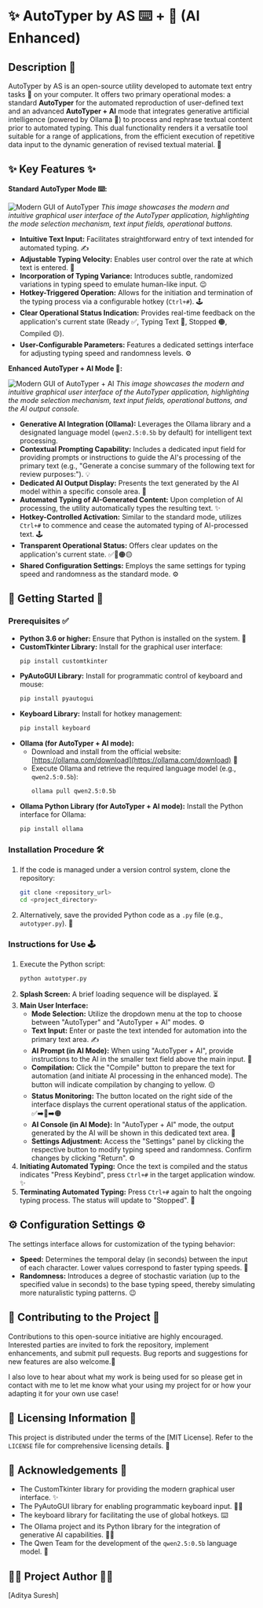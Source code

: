# ✨ AutoTyper by AS ⌨️ + 🧠 (AI Enhanced)

## Description 📝

AutoTyper by AS is an open-source utility developed to automate text entry tasks 🤖 on your computer. It offers two primary operational modes: a standard **AutoTyper** for the automated reproduction of user-defined text and an advanced **AutoTyper + AI** mode that integrates generative artificial intelligence (powered by Ollama 🦙) to process and rephrase textual content prior to automated typing. This dual functionality renders it a versatile tool suitable for a range of applications, from the efficient execution of repetitive data input to the dynamic generation of revised textual material. 🎉

## ✨ Key Features ✨

**Standard AutoTyper Mode ⌨️:**

![Modern GUI of AutoTyper](images/gui1.png)
*This image showcases the modern and intuitive graphical user interface of the AutoTyper application, highlighting the mode selection mechanism, text input fields, operational buttons.*

* **Intuitive Text Input:** Facilitates straightforward entry of text intended for automated typing. ✍️
* **Adjustable Typing Velocity:** Enables user control over the rate at which text is entered. 💨
* **Incorporation of Typing Variance:** Introduces subtle, randomized variations in typing speed to emulate human-like input. 😉
* **Hotkey-Triggered Operation:** Allows for the initiation and termination of the typing process via a configurable hotkey (`Ctrl+#`). 🕹️
* **Clear Operational Status Indication:** Provides real-time feedback on the application's current state (Ready ✅, Typing Text 🔴, Stopped 🟠, Compiled 🟡).
* **User-Configurable Parameters:** Features a dedicated settings interface for adjusting typing speed and randomness levels. ⚙️

**Enhanced AutoTyper + AI Mode 🧠:**

![Modern GUI of AutoTyper + AI](images/gui2.png)
*This image showcases the modern and intuitive graphical user interface of the AutoTyper application, highlighting the mode selection mechanism, text input fields, operational buttons, and the AI output console.*

* **Generative AI Integration (Ollama):** Leverages the Ollama library and a designated language model (`qwen2.5:0.5b` by default) for intelligent text processing. 
* **Contextual Prompting Capability:** Includes a dedicated input field for providing prompts or instructions to guide the AI's processing of the primary text (e.g., "Generate a concise summary of the following text for review purposes:"). 💡
* **Dedicated AI Output Display:** Presents the text generated by the AI model within a specific console area. 👀
* **Automated Typing of AI-Generated Content:** Upon completion of AI processing, the utility automatically types the resulting text. ✨
* **Hotkey-Controlled Activation:** Similar to the standard mode, utilizes `Ctrl+#` to commence and cease the automated typing of AI-processed text. 🕹️
* **Transparent Operational Status:** Offers clear updates on the application's current state. ✅🔴🟠🟡
* **Shared Configuration Settings:** Employs the same settings for typing speed and randomness as the standard mode. ⚙️

## 🚀 Getting Started 🚀

### Prerequisites ✅

* **Python 3.6 or higher:** Ensure that Python is installed on the system. 🐍
* **CustomTkinter Library:** Install for the graphical user interface:
    ```bash
    pip install customtkinter
    ```
* **PyAutoGUI Library:** Install for programmatic control of keyboard and mouse:
    ```bash
    pip install pyautogui
    ```
* **Keyboard Library:** Install for hotkey management:
    ```bash
    pip install keyboard
    ```
* **Ollama (for AutoTyper + AI mode):**
    * Download and install from the official website: [https://ollama.com/download](https://ollama.com/download) 🦙
    * Execute Ollama and retrieve the required language model (e.g., `qwen2.5:0.5b`):
        ```bash
        ollama pull qwen2.5:0.5b
        ```
* **Ollama Python Library (for AutoTyper + AI mode):** Install the Python interface for Ollama:
    ```bash
    pip install ollama
    ```

### Installation Procedure 🛠️

1.  If the code is managed under a version control system, clone the repository:
    ```bash
    git clone <repository_url>
    cd <project_directory>
    ```
2.  Alternatively, save the provided Python code as a `.py` file (e.g., `autotyper.py`). 💾

### Instructions for Use 🕹️

1.  Execute the Python script:
    ```bash
    python autotyper.py
    ```
2.  **Splash Screen:** A brief loading sequence will be displayed. ⏳
3.  **Main User Interface:**
    * **Mode Selection:** Utilize the dropdown menu at the top to choose between "AutoTyper" and "AutoTyper + AI" modes. ⚙️
    * **Text Input:** Enter or paste the text intended for automation into the primary text area. ✍️
    * **AI Prompt (in AI Mode):** When using "AutoTyper + AI", provide instructions to the AI in the smaller text field above the main input. 🤔
    * **Compilation:** Click the "Compile" button to prepare the text for automation (and initiate AI processing in the enhanced mode). The button will indicate compilation by changing to yellow. 🟡
    * **Status Monitoring:** The button located on the right side of the interface displays the current operational status of the application. ✅➡️🔴➡️🟠
    * **AI Console (in AI Mode):** In "AutoTyper + AI" mode, the output generated by the AI will be shown in this dedicated text area. 👀
    * **Settings Adjustment:** Access the "Settings" panel by clicking the respective button to modify typing speed and randomness. Confirm changes by clicking "Return". ⚙️
4.  **Initiating Automated Typing:** Once the text is compiled and the status indicates "Press Keybind", press `Ctrl+#` in the target application window. ✨
5.  **Terminating Automated Typing:** Press `Ctrl+#` again to halt the ongoing typing process. The status will update to "Stopped". 🛑

## ⚙️ Configuration Settings ⚙️

The settings interface allows for customization of the typing behavior:

* **Speed:** Determines the temporal delay (in seconds) between the input of each character. Lower values correspond to faster typing speeds. 💨
* **Randomness:** Introduces a degree of stochastic variation (up to the specified value in seconds) to the base typing speed, thereby simulating more naturalistic typing patterns. 😉

## 🤝 Contributing to the Project 🤝

Contributions to this open-source initiative are highly encouraged. Interested parties are invited to fork the repository, implement enhancements, and submit pull requests. Bug reports and suggestions for new features are also welcome.🙏

I also love to hear about what my work is being used for so please get in contact with me to let me know what your using my project for or how your adapting it for your own use case!


## 📜 Licensing Information 📜

This project is distributed under the terms of the [MIT License]. Refer to the `LICENSE` file for comprehensive licensing details. 📄

## 🙌 Acknowledgements 🙌

* The CustomTkinter library for providing the modern graphical user interface. ✨
* The PyAutoGUI library for enabling programmatic keyboard input. 🧙‍♂️
* The keyboard library for facilitating the use of global hotkeys. ⌨️
* The Ollama project and its Python library for the integration of generative AI capabilities. 🦙🧠
* The Qwen Team for the development of the `qwen2.5:0.5b` language model. 🌟

## 👨‍💻 Project Author 👩‍💻

[Aditya Suresh]
